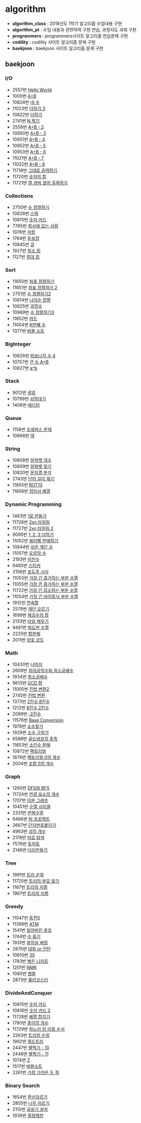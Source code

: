 # algorithm

+ **algorithm_class** : 2018년도 1학기 알고리즘 수업내용 구현
+ **algorithm_pt** : 수업 내용과 관련하여 구현 연습, 과정지도 과제 구현
+ **programmers** : programmers사이트 알고리즘 연습문제 구현
+ **codility** : codility 사이트 알고리즘 문제 구현
+ **baekjoon** : baekjoon 사이트 알고리즘 문제 구현



## baekjoon

### I/O

- 2557번 [Hello World](https://github.com/skhucode/skhucode-hyeji/blob/master/skhucode/src/skhucode/IO/B2557.java)
- 1000번 [A+B](https://github.com/skhucode/skhucode-hyeji/blob/master/skhucode/src/skhucode/IO/B1000.java)
- 10824번 [네 수](https://github.com/skhucode/skhucode-hyeji/blob/master/skhucode/src/skhucode/IO/B10824.java)
- 11023번 [더하기 3](https://github.com/skhucode/skhucode-hyeji/blob/master/skhucode/src/skhucode/IO/B11023.java)
- 10822번 [더하기](https://github.com/skhucode/skhucode-hyeji/blob/master/skhucode/src/skhucode/IO/B10822.java)
- 2741번 [N 찍기](https://github.com/skhucode/skhucode-hyeji/blob/master/skhucode/src/skhucode/IO/B2741.java)
- 2558번 [A+B - 2](https://github.com/lwiiiiii/skhucode-hyeji/blob/master/skhucode/src/skhucode/IO/B2558.java)
- 10950번 [A+B - 3](https://github.com/lwiiiiii/skhucode-hyeji/blob/master/skhucode/src/skhucode/IO/B10950.java)
- 10951번 [A+B - 4](https://github.com/lwiiiiii/skhucode-hyeji/blob/master/skhucode/src/skhucode/IO/B10951.java)
- 10952번 [A+B - 5](https://github.com/lwiiiiii/skhucode-hyeji/blob/master/skhucode/src/skhucode/IO/B10952.java)
- 10953번 [A+B - 6](https://github.com/lwiiiiii/skhucode-hyeji/blob/master/skhucode/src/skhucode/IO/B10953.java)
- 11021번 [A+B - 7](https://github.com/lwiiiiii/skhucode-hyeji/blob/master/skhucode/src/skhucode/IO/B11021.java)
- 11022번 [A+B - 8](https://github.com/lwiiiiii/skhucode-hyeji/blob/master/skhucode/src/skhucode/IO/B11022.java)
- 11718번 [그대로 출력하기](https://github.com/lwiiiiii/skhucode-hyeji/blob/master/skhucode/src/skhucode/IO/B11718.java)
- 11720번 [숫자의 합](https://github.com/lwiiiiii/skhucode-hyeji/blob/master/skhucode/src/skhucode/IO/B11720.java)
- 11721번 [열 개씩 끊어 출력하기](https://github.com/lwiiiiii/skhucode-hyeji/blob/master/skhucode/src/skhucode/IO/B11721.java)



### Collections

- 2750번 [수 정렬하기](https://github.com/skhucode/skhucode-hyeji/blob/master/skhucode/src/skhucode/Collections/B2750.java)
- 10828번 [스택](https://github.com/skhucode/skhucode-hyeji/blob/master/skhucode/src/skhucode/Collections/B10828.java)
- 10815번 [숫자 카드](https://github.com/skhucode/skhucode-hyeji/blob/master/skhucode/src/skhucode/Collections/B10815.java)
- 7785번 [회사에 있는 사람](https://github.com/skhucode/skhucode-hyeji/blob/master/skhucode/src/skhucode/Collections/B7785.java)
- 1076번 [저항](https://github.com/skhucode/skhucode-hyeji/blob/master/skhucode/src/skhucode/Collections/B1076.java)
- 1764번 [듣보잡](https://github.com/skhucode/skhucode-hyeji/blob/master/skhucode/src/skhucode/Collections/B1764.java)
- 10845번 [큐](https://github.com/skhucode/skhucode-hyeji/blob/master/skhucode/src/skhucode/Collections/B10845.java)
- 1927번 [최소 힙](https://github.com/skhucode/skhucode-hyeji/blob/master/skhucode/src/skhucode/Collections/B1927.java)
- 1127번 [최대 힙](https://github.com/skhucode/skhucode-hyeji/blob/master/skhucode/src/skhucode/Collections/B1127.java)



### Sort

- 11650번 [좌표 정렬하기](https://github.com/skhucode/skhucode-hyeji/blob/master/skhucode/src/skhucode/Sort/B11650.java) 
- 11651번 [좌표 정렬하기 2](https://github.com/skhucode/skhucode-hyeji/blob/master/skhucode/src/skhucode/Sort/B11651.java)
- 2751번 [수 정렬하기2](https://github.com/skhucode/skhucode-hyeji/blob/master/skhucode/src/skhucode/Sort/B2751.java)
- 10814번 [나이순 정렬](https://github.com/skhucode/skhucode-hyeji/blob/master/skhucode/src/skhucode/Sort/B10814.java)
- 10825번 [국영수](https://github.com/skhucode/skhucode-hyeji/blob/master/skhucode/src/skhucode/Sort/B10825.java)
- 10989번 [수 정렬하기3](https://github.com/skhucode/skhucode-hyeji/blob/master/skhucode/src/skhucode/Sort/B10989.java)
- 11652번 [카드](https://github.com/skhucode/skhucode-hyeji/blob/master/skhucode/src/skhucode/Sort/B11652.java)
- 11004번 [K번째 수](https://github.com/skhucode/skhucode-hyeji/blob/master/skhucode/src/skhucode/Sort/B11004.java)
- 1377번 [버블 소트](https://github.com/skhucode/skhucode-hyeji/blob/master/skhucode/src/skhucode/Sort/B1377.java)



### BigInteger

- 10826번 [피보나치 수 4](https://github.com/skhucode/skhucode-hyeji/blob/master/skhucode/src/skhucode/BigInteger/B10826.java)
- 10757번 [큰 수 A+B](https://github.com/skhucode/skhucode-hyeji/blob/master/skhucode/src/skhucode/BigInteger/B10757.java)
- 10827번 [a^b](https://github.com/skhucode/skhucode-hyeji/blob/master/skhucode/src/skhucode/BigInteger/B10827.java)



### Stack

- 9012번 [괄호](https://github.com/skhucode/skhucode-hyeji/blob/master/skhucode/src/skhucode/Stack/B9012.java)
- 10799번 [쇠막대기](https://github.com/skhucode/skhucode-hyeji/blob/master/skhucode/src/skhucode/Stack/B10799.java)
- 1406번 [에디터](https://github.com/skhucode/skhucode-hyeji/blob/master/skhucode/src/skhucode/Stack/B1406.java)



### Queue

- 1158번 [조세퍼스 문제](https://github.com/skhucode/skhucode-hyeji/blob/master/skhucode/src/skhucode/Queue/B1158.java)
- 10866번 [덱](https://github.com/skhucode/skhucode-hyeji/blob/master/skhucode/src/skhucode/Queue/B10866.java)



### String

- 10808번 [알파벳 개수](https://github.com/skhucode/skhucode-hyeji/blob/master/skhucode/src/skhucode/String/B10808.java)
- 10809번 [알파벳 찾기](https://github.com/skhucode/skhucode-hyeji/blob/master/skhucode/src/skhucode/String/B10809.java)
- 10820번 [문자열 분석](https://github.com/skhucode/skhucode-hyeji/blob/master/skhucode/src/skhucode/String/B10820.java)
- 2743번 [단어 길이 재기](https://github.com/skhucode/skhucode-hyeji/blob/master/skhucode/src/skhucode/String/B2743.java)
- 11655번 [ROT13](https://github.com/skhucode/skhucode-hyeji/blob/master/skhucode/src/skhucode/String/B11655.java)
- 11656번 [접미사 배열](https://github.com/skhucode/skhucode-hyeji/blob/master/skhucode/src/skhucode/String/B11656.java)



### Dynamic Programming

- 1463번 [1로 만들기](https://github.com/skhucode/skhucode-hyeji/blob/master/skhucode/src/skhucode/DynamicProgramming/B1463.java)
- 11726번 [2xn 타일링](https://github.com/skhucode/skhucode-hyeji/blob/master/skhucode/src/skhucode/DynamicProgramming/B11726.java)
- 11727번 [2xn 타일링 2](https://github.com/skhucode/skhucode-hyeji/blob/master/skhucode/src/skhucode/DynamicProgramming/B11727.java)
- 9095번 [1, 2, 3 더하기](https://github.com/skhucode/skhucode-hyeji/blob/master/skhucode/src/skhucode/DynamicProgramming/B9095.java)
- 11052번 [붕어빵 판매하기](https://github.com/skhucode/skhucode-hyeji/blob/master/skhucode/src/skhucode/DynamicProgramming/B11052.java)
- 10844번 [쉬운 계단 수](https://github.com/skhucode/skhucode-hyeji/blob/master/skhucode/src/skhucode/DynamicProgramming/B10844.java)
- 11057번 [오르막 수](https://github.com/skhucode/skhucode-hyeji/blob/master/skhucode/src/skhucode/DynamicProgramming/B11057.java)
- 2193번 [이친수](https://github.com/skhucode/skhucode-hyeji/blob/master/skhucode/src/skhucode/DynamicProgramming/B2193.java)
- 9465번 [스티커](https://github.com/skhucode/skhucode-hyeji/blob/master/skhucode/src/skhucode/DynamicProgramming/B9465.java)
- 2156번 [포도주 시식](https://github.com/skhucode/skhucode-hyeji/blob/master/skhucode/src/skhucode/DynamicProgramming/B2156.java)
- 11053번 [가장 긴 증가하는 부분 수열](https://github.com/skhucode/skhucode-hyeji/blob/master/skhucode/src/skhucode/DynamicProgramming/B11053.java)
- 11055번 [가장 큰 증가하는 부분 수열](https://github.com/skhucode/skhucode-hyeji/blob/master/skhucode/src/skhucode/DynamicProgramming/B11055.java)
- 11722번 [가장 긴 감소하는 부분 수열](https://github.com/skhucode/skhucode-hyeji/blob/master/skhucode/src/skhucode/DynamicProgramming/B11722.java)
- 11054번 [가장 긴 바이토닉 부분 수열](https://github.com/skhucode/skhucode-hyeji/blob/master/skhucode/src/skhucode/DynamicProgramming/B11054.java)
- 1912번 [연속합](https://github.com/skhucode/skhucode-hyeji/blob/master/skhucode/src/skhucode/DynamicProgramming/B1912.java)
- 2579번 [계단 오르기](https://github.com/skhucode/skhucode-hyeji/blob/master/skhucode/src/skhucode/DynamicProgramming/B2579.java)
- 1699번 [제곱수의 합](https://github.com/skhucode/skhucode-hyeji/blob/master/skhucode/src/skhucode/DynamicProgramming/B1699.java)
- 2133번 [타일 채우기](https://github.com/skhucode/skhucode-hyeji/blob/master/skhucode/src/skhucode/DynamicProgramming/B2133.java)
- 9461번 [파도반 수열](https://github.com/skhucode/skhucode-hyeji/blob/master/skhucode/src/skhucode/DynamicProgramming/B9461.java)
- 2225번 [합분해](https://github.com/skhucode/skhucode-hyeji/blob/master/skhucode/src/skhucode/DynamicProgramming/B2225.java)
- 2011번 [암호 코드](https://github.com/skhucode/skhucode-hyeji/blob/master/skhucode/src/skhucode/DynamicProgramming/B2011.java)



### Math

- 10430번 [나머지](https://github.com/skhucode/skhucode-hyeji/blob/master/skhucode/src/skhucode/Math/B10430.java)
- 2609번 [최대공약수와 최소공배수](https://github.com/skhucode/skhucode-hyeji/blob/master/skhucode/src/skhucode/Math/B2609.java)
- 1934번 [최소공배수](https://github.com/skhucode/skhucode-hyeji/blob/master/skhucode/src/skhucode/Math/B1934.java)
- 9613번 [GCD 합](https://github.com/skhucode/skhucode-hyeji/blob/master/skhucode/src/skhucode/Math/B9613.java)
- 11005번 [진법 변환2](https://github.com/skhucode/skhucode-hyeji/blob/master/skhucode/src/skhucode/Math/B11005.java)
- 2745번 [진법 변환](https://github.com/skhucode/skhucode-hyeji/blob/master/skhucode/src/skhucode/Math/B2745.java)
- 1373번 [2진수 8진수](https://github.com/skhucode/skhucode-hyeji/blob/master/skhucode/src/skhucode/Math/B1373.java)
- 1212번 [8진수 2진수](https://github.com/skhucode/skhucode-hyeji/blob/master/skhucode/src/skhucode/Math/B1212.java)
- 2089번 [-2진수](https://github.com/skhucode/skhucode-hyeji/blob/master/skhucode/src/skhucode/Math/B2089.java)
- 11576번 [Base Conversion](https://github.com/skhucode/skhucode-hyeji/blob/master/skhucode/src/skhucode/Math/B11576.java)
- 1978번 [소수찾기](https://github.com/skhucode/skhucode-hyeji/blob/master/skhucode/src/skhucode/Math/B1978.java)
- 1929번 [소수 구하기](https://github.com/skhucode/skhucode-hyeji/blob/master/skhucode/src/skhucode/Math/B1929.java)
- 6588번 [골드바흐의 추측](https://github.com/skhucode/skhucode-hyeji/blob/master/skhucode/src/skhucode/Math/B6588.java)
- 11653번 [소인수 분해](https://github.com/skhucode/skhucode-hyeji/blob/master/skhucode/src/skhucode/Math/B11653.java)
- 10872번 [팩토리얼](https://github.com/skhucode/skhucode-hyeji/blob/master/skhucode/src/skhucode/Math/B10872.java)
- 1676번 [팩토리얼 0의 개수](https://github.com/skhucode/skhucode-hyeji/blob/master/skhucode/src/skhucode/Math/B1676.java)
- 2004번 [조합 0의 개수](https://github.com/skhucode/skhucode-hyeji/blob/master/skhucode/src/skhucode/Math/B2004.java)



### Graph

- 1260번 [DFS와 BFS](https://github.com/skhucode/skhucode-hyeji/blob/master/skhucode/src/skhucode/Graph/B1260.java)
- 11724번 [연결 요소의 개수](https://github.com/skhucode/skhucode-hyeji/blob/master/skhucode/src/skhucode/Graph/B11724.java)
- 1707번 [이분 그래프](https://github.com/skhucode/skhucode-hyeji/blob/master/skhucode/src/skhucode/Graph/B1707.java)
- 10451번 [순열 사이클](https://github.com/skhucode/skhucode-hyeji/blob/master/skhucode/src/skhucode/Graph/B10451.java)
- 2331번 [반복수열](https://github.com/skhucode/skhucode-hyeji/blob/master/skhucode/src/skhucode/Graph/B2331.java)
- 9466번 [텀 프로젝트](https://github.com/skhucode/skhucode-hyeji/blob/master/skhucode/src/skhucode/Graph/B9466.java)
- 2667번 [단지번호붙이기](https://github.com/skhucode/skhucode-hyeji/blob/master/skhucode/src/skhucode/Graph/B2667.java)
- 4963번 [섬의 개수](https://github.com/skhucode/skhucode-hyeji/blob/master/skhucode/src/skhucode/Graph/B4963.java)
- 2178번 [미로 탐색](https://github.com/skhucode/skhucode-hyeji/blob/master/skhucode/src/skhucode/Graph/B2178.java)
- 7576번 [토마토](https://github.com/skhucode/skhucode-hyeji/blob/master/skhucode/src/skhucode/Graph/B7576.java)
- 2146번 [다리만들기](https://github.com/skhucode/skhucode-hyeji/blob/master/skhucode/src/skhucode/Graph/B2146.java)



### Tree

- 1991번 [트리 순회](https://github.com/skhucode/skhucode-hyeji/blob/master/skhucode/src/skhucode/Tree/B1991.java)
- 11725번 [트리의 부모 찾기](https://github.com/skhucode/skhucode-hyeji/blob/master/skhucode/src/skhucode/Tree/B11725.java)
- 1167번 [트리의 지름](https://github.com/skhucode/skhucode-hyeji/blob/master/skhucode/src/skhucode/Tree/B1167.java)
- 1967번 [트리의 지름](https://github.com/skhucode/skhucode-hyeji/blob/master/skhucode/src/skhucode/Tree/B1967.java)



### Greedy

- 11047번 [동전0](https://github.com/skhucode/skhucode-hyeji/blob/master/skhucode/src/skhucode/Greedy/B11047.java)
- 11399번 [ATM](https://github.com/skhucode/skhucode-hyeji/blob/master/skhucode/src/skhucode/Greedy/B11399.java)
- 1541번 [잃어버린 괄호](https://github.com/skhucode/skhucode-hyeji/blob/master/skhucode/src/skhucode/Greedy/B1541.java)
- 1744번 [수 묶기](https://github.com/skhucode/skhucode-hyeji/blob/master/skhucode/src/skhucode/Greedy/B1744.java)
- 1931번 [회의실 배정](https://github.com/skhucode/skhucode-hyeji/blob/master/skhucode/src/skhucode/Greedy/B1931.java)
- 2875번 [대회 or 인턴](https://github.com/skhucode/skhucode-hyeji/blob/master/skhucode/src/skhucode/Greedy/B2875.java)
- 10610번 [30](https://github.com/lwiiiiii/algorithm/blob/master/baekjoon/Greedy/B10610.java)
- 1783번 [병든 나이트](https://github.com/lwiiiiii/algorithm/blob/master/baekjoon/Greedy/B1783.java)
- 1201번 [NMK](https://github.com/lwiiiiii/algorithm/blob/master/baekjoon/Greedy/B1201.java)
- 1080번 [행렬](https://github.com/lwiiiiii/algorithm/blob/master/baekjoon/Greedy/B1080.java)
- 2873번 [롤러코스터](https://github.com/lwiiiiii/algorithm/blob/master/baekjoon/Greedy/B2873.java)



### DivideAndConquer

+ 10815번 [숫자 카드](https://github.com/skhucode/skhucode-hyeji/blob/master/skhucode/src/skhucode/Collections/B10815.java)
+ 10816번 [숫자 카드 2](https://github.com/lwiiiiii/algorithm/blob/master/baekjoon/DivideAndConquer/B10816.java)
+ 11728번 [배열 합치기](https://github.com/lwiiiiii/algorithm/blob/master/baekjoon/DivideAndConquer/B11728.java)
+ 1780번 [종이의 개수](https://github.com/lwiiiiii/algorithm/blob/master/baekjoon/DivideAndConquer/B1780.java)
+ 11729번 [하노이 탑 이동 순서](https://github.com/lwiiiiii/algorithm/blob/master/baekjoon/DivideAndConquer/B11729.java)
+ 2263번 [트리의 순회](https://github.com/lwiiiiii/algorithm/blob/master/baekjoon/DivideAndConquer/B2263.java)
+ 1992번 [쿼드트리](https://github.com/lwiiiiii/algorithm/blob/master/baekjoon/DivideAndConquer/B1992.java)
+ 2447번 [별찍기 - 10](https://github.com/lwiiiiii/algorithm/blob/master/baekjoon/DivideAndConquer/B2447.java)
+ 2448번 [별찍기 - 11](https://github.com/lwiiiiii/algorithm/blob/master/baekjoon/DivideAndConquer/B2448.java)
+ 1074번 [Z](https://github.com/lwiiiiii/algorithm/blob/master/baekjoon/DivideAndConquer/B1074.java)
+ 1517번 [버블소트](https://github.com/lwiiiiii/algorithm/blob/master/baekjoon/DivideAndConquer/B1517.java)
+ 2261번 [가장 가까운 두 점](https://github.com/lwiiiiii/algorithm/blob/master/baekjoon/DivideAndConquer/B2261.java)



### Binary Search

+ 1654번 [랜선자르기](https://github.com/lwiiiiii/algorithm/blob/master/baekjoon/BinarySearch/B1654.java)
+ 2805번 [나무 자르기](https://github.com/lwiiiiii/algorithm/blob/master/baekjoon/BinarySearch/B2805.java)
+ 2110번 [공유기 설치](https://github.com/lwiiiiii/algorithm/blob/master/baekjoon/BinarySearch/B2110.java)
+ 1939번 [중량제한](https://github.com/lwiiiiii/algorithm/blob/master/baekjoon/BinarySearch/B1939.java)